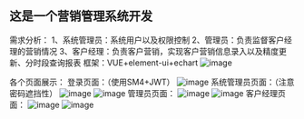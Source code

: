 ## 这是一个营销管理系统开发 
需求分析：
1、系统管理员：系统用户以及权限控制
2、管理员：负责监督客户经理的营销情况
3、客户经理：负责客户营销，实现客户营销信息录入以及精度更新、分时段查询报表
框架：VUE+element-ui+echart
![image](https://github.com/user-attachments/assets/42a3fd2e-27df-415d-b24b-cce53a306720)

各个页面展示：
登录页面：（使用SM4+JWT）
![image](https://github.com/user-attachments/assets/5d0c9811-e8ce-4ed0-a5eb-d32656f9a4db)
系统管理员页面：（注意密码遮挡性）
![image](https://github.com/user-attachments/assets/b70eef45-2232-4253-a810-0332078e76ff)
![image](https://github.com/user-attachments/assets/74962ac6-fdf6-4b98-bf65-c90e293a2f44)
管理员页面：
![image](https://github.com/user-attachments/assets/bc85e771-5baf-4247-a6e7-1fe92966a5e6)
![image](https://github.com/user-attachments/assets/51367fb3-f57e-4b59-b49a-04d988264902)
客户经理页面：
![image](https://github.com/user-attachments/assets/6bdaeace-249e-411d-aae4-fbfa652df484)
![image](https://github.com/user-attachments/assets/7ca92c85-f19f-4461-aa17-a40b7cf2ae61)

